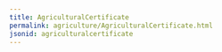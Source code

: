 ```yaml
---
title: AgriculturalCertificate
permalink: agriculture/AgriculturalCertificate.html
jsonid: agriculturalcertificate
---
```

